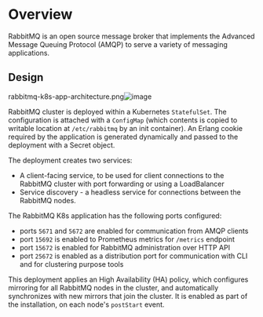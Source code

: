 # Overview

RabbitMQ is an open source message broker that implements the Advanced Message
Queuing Protocol (AMQP) to serve a variety of messaging applications.


## Design
rabbitmq-k8s-app-architecture.png![image](https://github.com/wali97/rabbitmq/assets/76784894/d1f996d6-05ea-429d-816d-65dd79c8376e)

RabbitMQ cluster is deployed within a Kubernetes `StatefulSet`. The
configuration is attached with a `ConfigMap` (which contents is copied to
writable location at `/etc/rabbitmq` by an init container). An Erlang cookie
required by the application is generated dynamically and passed to the
deployment with a Secret object.

The deployment creates two services:

-   A client-facing service, to be used for client connections to the RabbitMQ
    cluster with port forwarding or using a LoadBalancer
-   Service discovery - a headless service for connections between the RabbitMQ
    nodes.

The RabbitMQ K8s application has the following ports configured:

-   ports `5671` and `5672` are enabled for communication from AMQP clients
-   port `15692` is enabled to Prometheus metrics for `/metrics` endpoint
-   port `15672` is enabled for RabbitMQ administration over HTTP API
-   port `25672` is enabled as a distribution port for communication with CLI and for clustering purpose
    tools

This deployment applies an High Availability (HA) policy, which configures
mirroring for all RabbitMQ nodes in the cluster, and automatically synchronizes
with new mirrors that join the cluster. It is enabled as part of the
installation, on each node's `postStart` event.



